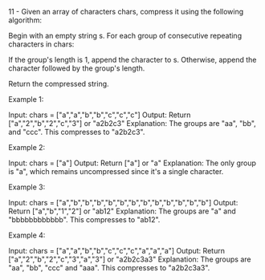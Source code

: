 11 - Given an array of characters chars, compress it using the following algorithm:

Begin with an empty string s. For each group of consecutive repeating characters in chars:

If the group's length is 1, append the character to s.
Otherwise, append the character followed by the group's length.

Return the compressed string.

Example 1:

Input: chars = ["a","a","b","b","c","c","c"]
Output: Return ["a","2","b","2","c","3"] or "a2b2c3"
Explanation: The groups are "aa", "bb", and "ccc". This compresses to "a2b2c3".

Example 2:

Input: chars = ["a"]
Output: Return ["a"] or "a"
Explanation: The only group is "a", which remains uncompressed since it's a single character.

Example 3:

Input: chars = ["a","b","b","b","b","b","b","b","b","b","b","b","b"]
Output: Return ["a","b","1","2"] or "ab12"
Explanation: The groups are "a" and "bbbbbbbbbbbb". This compresses to "ab12". 

Example 4:

Input: chars = ["a","a","b","b","c","c","c","a","a","a"]
Output: Return ["a","2","b","2","c","3","a","3"] or "a2b2c3a3"
Explanation: The groups are "aa", "bb", "ccc" and "aaa". This compresses to "a2b2c3a3".